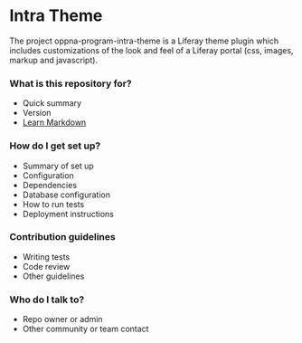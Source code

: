 # Intra Theme #

The project oppna-program-intra-theme is a Liferay theme plugin which includes customizations of the look and feel of a Liferay portal (css, images, markup and javascript).

### What is this repository for? ###

* Quick summary
* Version
* [Learn Markdown](https://bitbucket.org/tutorials/markdowndemo)

### How do I get set up? ###

* Summary of set up
* Configuration
* Dependencies
* Database configuration
* How to run tests
* Deployment instructions

### Contribution guidelines ###

* Writing tests
* Code review
* Other guidelines

### Who do I talk to? ###

* Repo owner or admin
* Other community or team contact
